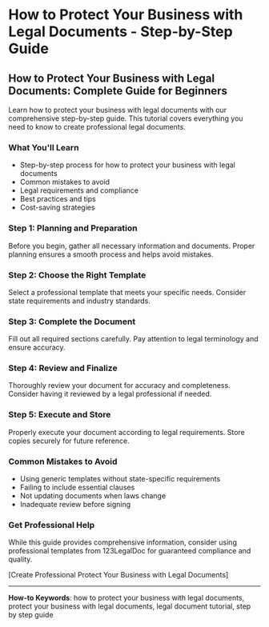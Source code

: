 # How to Protect Your Business with Legal Documents - Step-by-Step Guide

## How to Protect Your Business with Legal Documents: Complete Guide for Beginners

Learn how to protect your business with legal documents with our comprehensive step-by-step guide. This tutorial covers everything you need to know to create professional legal documents.

### What You'll Learn

- Step-by-step process for how to protect your business with legal documents
- Common mistakes to avoid
- Legal requirements and compliance
- Best practices and tips
- Cost-saving strategies

### Step 1: Planning and Preparation

Before you begin, gather all necessary information and documents. Proper planning ensures a smooth process and helps avoid mistakes.

### Step 2: Choose the Right Template

Select a professional template that meets your specific needs. Consider state requirements and industry standards.

### Step 3: Complete the Document

Fill out all required sections carefully. Pay attention to legal terminology and ensure accuracy.

### Step 4: Review and Finalize

Thoroughly review your document for accuracy and completeness. Consider having it reviewed by a legal professional if needed.

### Step 5: Execute and Store

Properly execute your document according to legal requirements. Store copies securely for future reference.

### Common Mistakes to Avoid

- Using generic templates without state-specific requirements
- Failing to include essential clauses
- Not updating documents when laws change
- Inadequate review before signing

### Get Professional Help

While this guide provides comprehensive information, consider using professional templates from 123LegalDoc for guaranteed compliance and quality.

[Create Professional Protect Your Business with Legal Documents]

---

**How-to Keywords**: how to protect your business with legal documents, protect your business with legal documents, legal document tutorial, step by step guide
